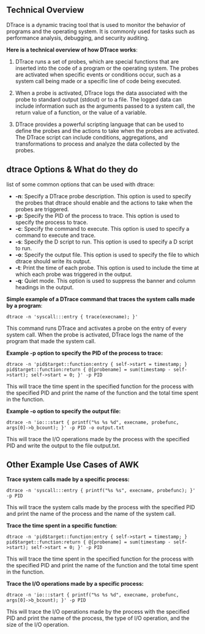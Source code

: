 ## Technical Overview

DTrace is a dynamic tracing tool that is used to monitor the behavior of programs and the operating system. It is commonly used for tasks such as performance analysis, debugging, and security auditing.

**Here is a technical overview of how DTrace works**:

1. DTrace runs a set of probes, which are special functions that are inserted into the code of a program or the operating system. The probes are activated when specific events or conditions occur, such as a system call being made or a specific line of code being executed.

1. When a probe is activated, DTrace logs the data associated with the probe to standard output (stdout) or to a file. The logged data can include information such as the arguments passed to a system call, the return value of a function, or the value of a variable.

1. DTrace provides a powerful scripting language that can be used to define the probes and the actions to take when the probes are activated. The DTrace script can include conditions, aggregations, and transformations to process and analyze the data collected by the probes.


## dtrace Options & What do they do

list of some common options that can be used with dtrace:

- **-n**: Specify a DTrace probe description. This option is used to specify the probes that dtrace should enable and the actions to take when the probes are triggered.
- **-p**: Specify the PID of the process to trace. This option is used to specify the process to trace.
- **-c**: Specify the command to execute. This option is used to specify a command to execute and trace.
- **-s**: Specify the D script to run. This option is used to specify a D script to run.
- **-o**: Specify the output file. This option is used to specify the file to which dtrace should write its output.
- **-t**: Print the time of each probe. This option is used to include the time at which each probe was triggered in the output.
- **-q**: Quiet mode. This option is used to suppress the banner and column headings in the output.

**Simple example of a DTrace command that traces the system calls made by a program**:

```
dtrace -n 'syscall:::entry { trace(execname); }'
```
This command runs DTrace and activates a probe on the entry of every system call. When the probe is activated, DTrace logs the name of the program that made the system call.

**Example -p option to specify the PID of the process to trace:**

```
dtrace -n 'pid$target::function:entry { self->start = timestamp; } pid$target::function:return { @[probename] = sum(timestamp - self->start); self->start = 0; }' -p PID
```
This will trace the time spent in the specified function for the process with the specified PID and print the name of the function and the total time spent in the function.

**Example -o option to specify the output file:**

```
dtrace -n 'io:::start { printf("%s %s %d", execname, probefunc, args[0]->b_bcount); }' -p PID -o output.txt
```
This will trace the I/O operations made by the process with the specified PID and write the output to the file output.txt.


## Other Example Use Cases of AWK

**Trace system calls made by a specific process:**

```
dtrace -n 'syscall:::entry { printf("%s %s", execname, probefunc); }' -p PID
```
This will trace the system calls made by the process with the specified PID and print the name of the process and the name of the system call.


**Trace the time spent in a specific function**:

```
dtrace -n 'pid$target::function:entry { self->start = timestamp; } pid$target::function:return { @[probename] = sum(timestamp - self->start); self->start = 0; }' -p PID
```
This will trace the time spent in the specified function for the process with the specified PID and print the name of the function and the total time spent in the function.


**Trace the I/O operations made by a specific process:**

```
dtrace -n 'io:::start { printf("%s %s %d", execname, probefunc, args[0]->b_bcount); }' -p PID
```
This will trace the I/O operations made by the process with the specified PID and print the name of the process, the type of I/O operation, and the size of the I/O operation.

